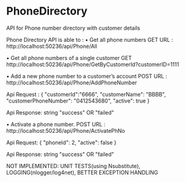 # PhoneDirectory
API for Phone number directory with customer details

Phone Directory API is able to :
•	Get all phone numbers
GET
URL : http://localhost:50236/api/Phone/All

•	Get all phone numbers of a single customer
GET
http://localhost:50236/api/Phone/GetByCustomerId?customerID=1111

•	Add a new phone number to a customer’s account
POST
URL : http://localhost:50236/api/Phone/AddPhoneNumber

Api Request : 
{
	"customerId":"6666",
	"customerName": "BBBB",
	"customerPhoneNumber": "0412543680",
	"active": true
}

Api Response: string
"success" OR "failed"

•	Activate a phone number. 
POST
URL : http://localhost:50236/api/Phone/ActivatePhNo

Api Request: 
{
	"phoneId": 2,
	"active": false
}

Api Response: string
"success" OR "failed"




NOT IMPLEMENTED:
UNIT TESTS(using Nsubstitute),
LOGGING(nlogger/log4net),
BETTER EXCEPTION HANDLING
